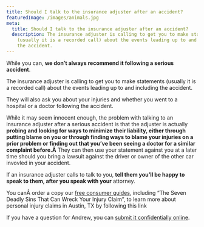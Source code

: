 ```yaml
---
title: Should I talk to the insurance adjuster after an accident?
featuredImage: /images/animals.jpg
meta:
  title: Should I talk to the insurance adjuster after an accident?
  description: The insurance adjuster is calling to get you to make statements
    (usually it is a recorded call) about the events leading up to and including
    the accident.
---
```

<!--StartFragment-->

While you can, **we don’t always recommend it following a serious accident**.

The insurance adjuster is calling to get you to make statements (usually it is a recorded call) about the events leading up to and including the accident.

They will also ask you about your injuries and whether you went to a hospital or a doctor following the accident.

While it may seem innocent enough, the problem with talking to an insurance adjuster after a serious accident is that the adjuster is actually **probing and looking for ways to minimize their liability, either through putting blame on you or through finding ways to blame your injuries on a prior problem or finding out that you’ve been seeing a doctor for a similar complaint before.Â** They can then use your statement against you at a later time should you bring a lawsuit against the driver or owner of the other car invovled in your accident.

If an insurance adjuster calls to talk to you, **tell them you’ll be happy to speak to them, after you speak with your** attorney.

You canÂ order a copy our [free consumer guides](/resources/guides/), including “The Seven Deadly Sins That Can Wreck Your Injury Claim”, to learn more about personal injury claims in Austin, TX by following this link

If you have a question for Andrew, you can [submit it confidentially online](/meet-us/free-consultation/).

<!--EndFragment-->